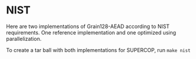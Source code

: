 # NIST
Here are two implementations of Grain128-AEAD according to NIST requirements.
One reference implementation and one optimized using parallelization.

To create a tar ball with both implementations for SUPERCOP, run
`make nist`
